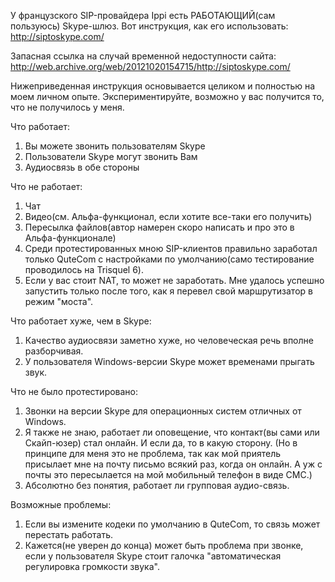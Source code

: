 У французского SIP-провайдера Ippi есть РАБОТАЮЩИЙ(сам пользуюсь)
Skype-шлюз. Вот инструкция, как его использовать:
<http://siptoskype.com/>

Запасная ссылка на случай временной недоступности сайта:
<http://web.archive.org/web/20121020154715/http://siptoskype.com/>

Нижеприведенная инструкция основывается целиком и полностью на моем
личном опыте. Экспериментируйте, возможно у вас получится то, что
не получилось у меня.

Что работает:

1.  Вы можете звонить пользователям Skype
2.  Пользователи Skype могут звонить Вам
3.  Аудиосвязь в обе стороны

Что не работает:

1.  Чат
2.  Видео(см. Альфа-функционал, если хотите все-таки его получить)
3.  Пересылка файлов(автор намерен скоро написать и про это в
    Альфа-функционале)
4.  Среди протестированных мною SIP-клиентов правильно заработал только
    QuteCom с настройками по умолчанию(само тестирование проводилось на
    Trisquel 6).
5.  Если у вас стоит NAT, то может не заработать. Мне удалось успешно
    запустить только после того, как я перевел свой маршрутизатор в
    режим "моста".

Что работает хуже, чем в Skype:

1.  Качество аудиосвязи заметно хуже, но человеческая речь вполне
    разборчивая.
2.  У пользователя Windows-версии Skype может временами прыгать звук.

Что не было протестировано:

1.  Звонки на версии Skype для операционных систем отличных от Windows.
2.  Я также не знаю, работает ли оповещение, что контакт(вы сами или
    Скайп-юзер) стал онлайн. И если да, то в какую сторону. (Но в
    принципе для меня это не проблема, так как мой приятель присылает
    мне на почту письмо всякий раз, когда он онлайн. А уж с почты это
    пересылается на мой мобильный телефон в виде СМС.)
3.  Абсолютно без понятия, работает ли групповая аудио-связь.

Возможные проблемы:

1.  Если вы измените кодеки по умолчанию в QuteCom, то связь может
    перестать работать.
2.  Кажется(не уверен до конца) может быть проблема при звонке, если у
    пользователя Skype стоит галочка "автоматическая регулировка
    громкости звука".